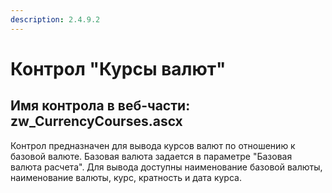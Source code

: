 ```yaml
---
description: 2.4.9.2
---
```


# Контрол "Курсы валют"

## Имя контрола в веб-части: zw\_CurrencyCourses.ascx

Контрол предназначен для вывода курсов валют по отношению к базовой валюте. Базовая валюта задается в параметре "Базовая валюта расчета". Для вывода доступны наименование базовой валюты, наименование валюты, курс, кратность и дата курса.

